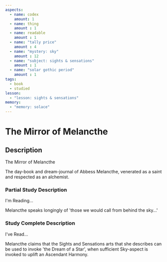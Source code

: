 ```yaml
---
aspects: 
  - name: codex
    amount: 1
  - name: thing
    amount : 1
  - name: readable
    amount : 1
  - name: "tally price"
    amount : 4
  - name: "mystery: sky"
    amount : 12
  - name: "subject: sights & sensations"
    amount : 1
  - name: "solar gothic period"
    amount : 1
tags:
  - book
  - studied
lesson:
  - "lesson: sights & sensations"
memory:
  - "memory: solace"
---
```


# The Mirror of Melancthe

## Description
The Mirror of Melancthe

The day-book and dream-journal of Abbess Melancthe, venerated as a saint and respected as an alchemist.
### Partial Study Description
I'm Reading...

Melancthe speaks longingly of 'those we would call from behind the sky…'
### Study Complete Description
I've Read...

Melancthe claims that the Sights and Sensations arts that she describes can be used to invoke 'the Dream of a Star', when sufficient Sky-aspect is invoked to uplift an Ascendant Harmony.